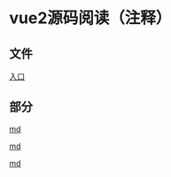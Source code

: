 # vue2源码阅读（注释）

## 文件

[入口](./vue/src/core/instance/index.ts)

## 部分

[md](./docs/Observer-Dep-Watcher做了什么.md)

[md](./docs/Watcher的种类.md)

[md](./docs/数据更新怎么更新视图的.md)
